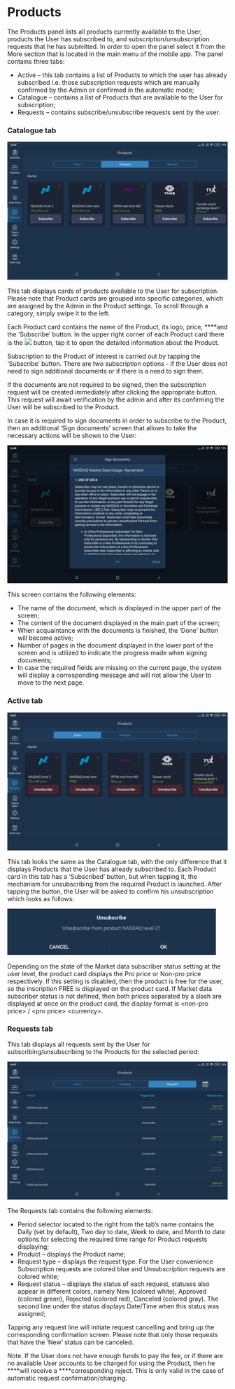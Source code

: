 # Products

The Products panel lists all products currently available to the User, products the User has subscribed to, and subscription/unsubscription requests that he has submitted. In order to open the panel select it from the More section that is located in the main menu of the mobile app. The panel contains three tabs:

* Active – this tab contains a list of Products to which the user has already subscribed i.e. those subscription requests which are manually confirmed by the Admin or confirmed in the automatic mode;
* Catalogue – contains a list of Products that are available to the User for subscription;
* Requests – contains subscribe/unsubscribe requests sent by the user.

### **Catalogue tab**

![](../../../.gitbook/assets/1%20%2840%29.jpg)

This tab displays cards of products available to the User for subscription. Please note that Product cards are grouped into specific categories, which are assigned by the Admin in the Product settings. To scroll through a category, simply swipe it to the left. 

Each Product card contains the name of the Product, its logo, price, ****and the ‘Subscribe’ button. In the upper right corner of each Product card there is the ![](https://lh4.googleusercontent.com/wEkGlYW5qSeJGHTfyYQ96E205vVVvX6eswwVSDiOvyIqiCWYDMiZO2C1vohXpdkVT2EocJhTeZqUkXKP588MgCx4qBNH7unwz8yPzCq6tFHxD6setKlOMPpkztGfxpuJlrM5ko-t) button, tap it to open the detailed  information about the Product.

Subscription to the Product of interest is carried out by tapping the ‘Subscribe’ button. There are two subscription options - if the User does not need to sign additional documents or if there is a need to sign them. 

If the documents are not required to be signed, then the subscription request will be created immediately after clicking the appropriate button. This request will await verification by the admin and after its confirming the User will be subscribed to the Product.

In case it is required to sign documents in order to subscribe to the Product, then an additional ‘Sign documents’ screen that allows to take the necessary actions will be shown to the User:

![](../../../.gitbook/assets/3%20%28104%29.png)

This screen contains the following elements:

* The name of the document, which is displayed in the upper part of the screen;
* The content of the document displayed in the main part of the screen;
* When acquaintance with the documents is finished, the ‘Done’ button will become active;
* Number of pages in the document displayed  in the lower part of the screen and is utilized to indicate the progress made when signing documents;
* In case the required fields are missing on the current page, the system will display a corresponding message and will not allow the User to move to the next page.

### **Active tab**

![](../../../.gitbook/assets/2%20%2815%29.jpg)

This tab looks the same as the Catalogue tab, with the only difference that it displays Products that the User has already subscribed to. Each Product сard in this tab has a ‘Subscribed’ button, but when tapping it, the mechanism for unsubscribing from the required Product is launched. After tapping the button, the User will be asked to confirm his unsubscription which looks as follows:

![](../../../.gitbook/assets/image%20%2895%29.png)

Depending on the state of the Market data subscriber status setting at the user level, the product card displays the Pro price or Non-pro price respectively. If this setting is disabled, then the product is free for the user, so the inscription FREE is displayed on the product card. If Market data subscriber status is not defined, then both prices separated by a slash are displayed at once on the product card, the display format is &lt;non-pro price&gt; / &lt;pro price&gt; &lt;currency&gt;.

### **Requests tab**

This tab displays all requests sent by the User for subscribing/unsubscribing to the Products for the selected period:

![](../../../.gitbook/assets/2%20%28134%29.png)

The Requests tab contains the following elements:

* Period selector located to the right from the tab’s name contains the Daily \(set by default\), Two day to date, Week to date, and Month to date options for selecting the required time range for Product requests displaying;
* Product – displays the Product name;
* Request type – displays the request type. For the User convenience Subscription requests are colored blue and Unsubscription requests are colored white;
* Request status – displays the status of each request, statuses also appear in different colors, namely New \(colored white\), Approved \(colored green\), Rejected \(colored red\), Canceled \(colored gray\). The second line under the status displays Date/Time when this status was assigned;

Tapping any request line will initiate request cancelling and bring up the corresponding confirmation screen. Please note that only those requests that have the ‘New’ status can be canceled.

Note. If the User does not have enough funds to pay the fee, or if there are no available User accounts to be charged for using the Product, then he ****will receive a ****corresponding reject. This is only valid in the case of automatic request confirmation/charging. 

